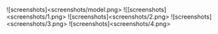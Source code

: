 ![screenshots]<screenshots/model.png>
![[screenshots]<screenshots/1.png>
![screenshots]<screenshots/2.png>
![screenshots]<screenshots/3.png>
![screenshots]<screenshots/4.png>
